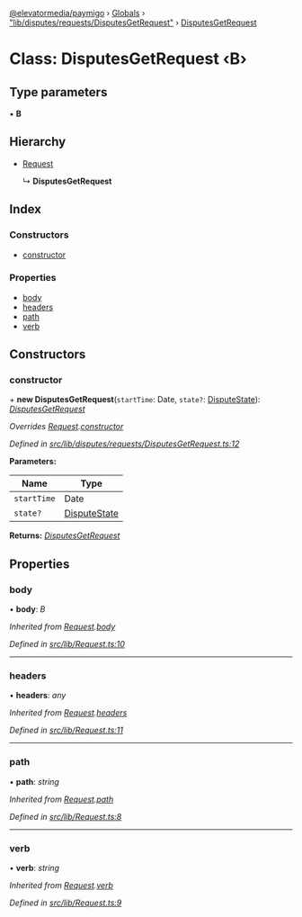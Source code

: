 [@elevatormedia/paymigo](../README.md) › [Globals](../globals.md) › ["lib/disputes/requests/DisputesGetRequest"](../modules/_lib_disputes_requests_disputesgetrequest_.md) › [DisputesGetRequest](_lib_disputes_requests_disputesgetrequest_.disputesgetrequest.md)

# Class: DisputesGetRequest ‹**B**›

## Type parameters

▪ **B**

## Hierarchy

-   [Request](_lib_request_.request.md)

    ↳ **DisputesGetRequest**

## Index

### Constructors

-   [constructor](_lib_disputes_requests_disputesgetrequest_.disputesgetrequest.md#constructor)

### Properties

-   [body](_lib_disputes_requests_disputesgetrequest_.disputesgetrequest.md#body)
-   [headers](_lib_disputes_requests_disputesgetrequest_.disputesgetrequest.md#headers)
-   [path](_lib_disputes_requests_disputesgetrequest_.disputesgetrequest.md#path)
-   [verb](_lib_disputes_requests_disputesgetrequest_.disputesgetrequest.md#verb)

## Constructors

### constructor

\+ **new DisputesGetRequest**(`startTime`: Date, `state?`: [DisputeState](../modules/_lib_disputes_requests_disputesgetrequest_.md#disputestate)): _[DisputesGetRequest](_lib_disputes_requests_disputesgetrequest_.disputesgetrequest.md)_

_Overrides [Request](_lib_request_.request.md).[constructor](_lib_request_.request.md#constructor)_

_Defined in [src/lib/disputes/requests/DisputesGetRequest.ts:12](https://github.com/ELEVATORmedia/paymigo/blob/02f279b/src/lib/disputes/requests/DisputesGetRequest.ts#L12)_

**Parameters:**

| Name        | Type                                                                                  |
| ----------- | ------------------------------------------------------------------------------------- |
| `startTime` | Date                                                                                  |
| `state?`    | [DisputeState](../modules/_lib_disputes_requests_disputesgetrequest_.md#disputestate) |

**Returns:** _[DisputesGetRequest](_lib_disputes_requests_disputesgetrequest_.disputesgetrequest.md)_

## Properties

### body

• **body**: _B_

_Inherited from [Request](_lib_request_.request.md).[body](_lib_request_.request.md#body)_

_Defined in [src/lib/Request.ts:10](https://github.com/ELEVATORmedia/paymigo/blob/02f279b/src/lib/Request.ts#L10)_

---

### headers

• **headers**: _any_

_Inherited from [Request](_lib_request_.request.md).[headers](_lib_request_.request.md#headers)_

_Defined in [src/lib/Request.ts:11](https://github.com/ELEVATORmedia/paymigo/blob/02f279b/src/lib/Request.ts#L11)_

---

### path

• **path**: _string_

_Inherited from [Request](_lib_request_.request.md).[path](_lib_request_.request.md#path)_

_Defined in [src/lib/Request.ts:8](https://github.com/ELEVATORmedia/paymigo/blob/02f279b/src/lib/Request.ts#L8)_

---

### verb

• **verb**: _string_

_Inherited from [Request](_lib_request_.request.md).[verb](_lib_request_.request.md#verb)_

_Defined in [src/lib/Request.ts:9](https://github.com/ELEVATORmedia/paymigo/blob/02f279b/src/lib/Request.ts#L9)_
